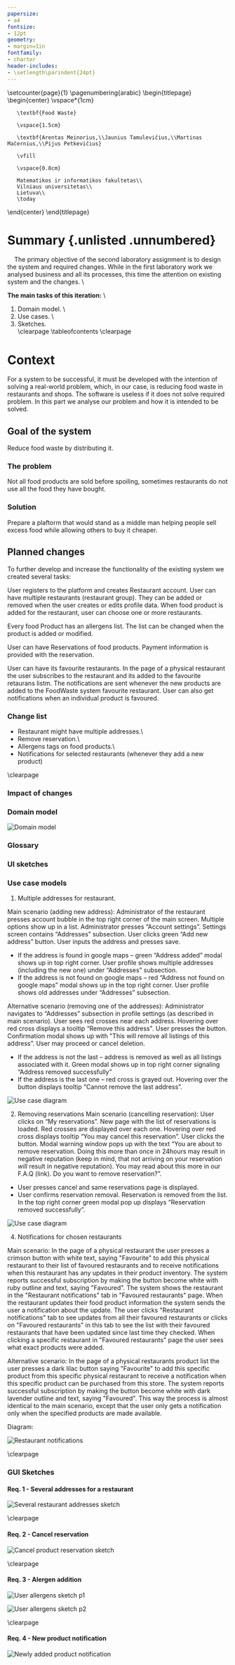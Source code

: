 ```yaml
---
papersize:
- a4
fontsize:
- 12pt
geometry:
- margin=1in
fontfamily:
- charter
header-includes:
- \setlength\parindent{24pt}
---
```


\setcounter{page}{1}
\pagenumbering{arabic}
\begin{titlepage}
   \begin{center}
       \vspace*{1cm}

       \textbf{Food Waste}

       \vspace{1.5cm}

       \textbf{Arentas Meinorius,\\Jaunius Tamulevičius,\\Martinas Mačernius,\\Pijus Petkevičius}

       \vfill

       \vspace{0.8cm}

       Matematikos ir informatikos fakultetas\\
       Vilniaus universitetas\\
       Lietuva\\
       \today

   \end{center}
\end{titlepage}

# Summary {.unlisted .unnumbered}
&nbsp;&nbsp;&nbsp;&nbsp;The primary objective of the second laboratory assignment is to design the system and required changes. While in the first laboratory work we analysed business and all its processes, this time the attention on existing system and the changes. \

**The main tasks of this iteration:** \
   1. Domain model. \
   2. Use cases. \
   3. Sketches. \
\clearpage
\tableofcontents
\clearpage

# Context
For a system to be successful, it must be developed with the intention of solving a real-world problem, which, in our case, is reducing food waste in restaurants and shops. The software is useless if it does not solve required problem. In this part we analyse our problem and how it is intended to be solved. 

## Goal of the system
Reduce food waste by distributing it.

### The problem
Not all food products are sold before spoiling, sometimes restaurants do not use all the food they have bought.

### Solution
Prepare a plaftorm that would stand as a middle man helping people sell excess food while  allowing others to buy it cheaper.

## Planned changes
To further develop and increase the functionality of the existing system we created several tasks:

User registers to the platform and creates Restaurant account. User can have multiple restaurants (restaurant group). They can be added or removed when the user creates or edits profile data. When food product is added for the restaurant, user can choose one or more restaurants.

Every food Product has an allergens list. The list can be changed when the product is added or modified.

User can have Reservations of food products. Payment information is provided with the reservation.

User can have its favourite restaurants. In the page of a physical restaurant the user subscribes to the restaurant and its added to the favourite retaurans listm. The notifications are sent whenever the new products are added to the FoodWaste system favourite restaurant. User can also get notifications when an individual product is favoured.

### Change list
 + Restaurant might have multiple addresses.\
 + Remove reservation.\
 + Allergens tags on food products.\
 + Notifications for selected restaurants (whenever they add a new product)

\clearpage
### Impact of changes

### Domain model

![Domain model](Assets/lab3/DomainModel.png "Domain model")

### Glossary

### UI sketches

### Use case models

1. Multiple addresses for restaurant.

Main scenario (adding new address):
Administrator of the restaurant presses account bubble in the top right corner of the main screen. Multiple options show up in a list. Administrator presses “Account settings”. Settings screen contains “Addresses” subsection. User clicks green “Add new address” button. User inputs the address and presses save. 

- If the address is found in google maps – green “Address added” modal shows up in top right corner. User profile shows multiple addresses (including the new one) under “Addresses” subsection.
- If the address is not found on google maps – red “Address not found on google maps” modal shows up in the top right corner. User profile shows old addresses under “Addresses” subsection.


Alternative scenario (removing one of the addresses):
Administrator navigates to “Addresses” subsection in profile settings (as described in main scenario). User sees red crosses near each address. Hovering over red cross displays a tooltip “Remove this address". User presses the button. Confirmation modal shows up with "This will remove all listings of this address”. User may proceed or cancel deletion. 

- If the address is not the last – address is removed as well as all listings associated with it. Green modal shows up in top right corner signaling “Address removed successfully”
- If the address is the last one – red cross is grayed out. Hovering over the button displays tooltip “Cannot remove the last address”.

![Use case diagram](Assets/lab3/useCase1_newAddress.png "Use case diagram")

2. Removing reservations
Main scenario (cancelling reservation):
User clicks on “My reservations”. New page with the list of reservations is loaded. Red crosses are displayed over each one. Hovering over red cross displays tooltip “You may cancel this reservation”. User clicks the button. Modal warning window pops up with the text “You are about to remove reservation. Doing this more than once in 24hours may result in negative reputation (keep in mind, that not arriving on your reservation *will* result in negative reputation). You may read about this more in our F.A.Q (link). Do you want to remove reservation?”. 
- User presses cancel and same reservations page is displayed.
- User confirms reservation removal. Reservation is removed from the list. In the top right corner green modal pop up displays “Reservation removed successfully”.

![Use case diagram](Assets/lab3/useCase2_removeReservation.png "Use case diagram")

4. Notifications for chosen restaurants

Main scenario: In the page of a physical restaurant the user presses a crimson button with white text, saying "Favourite" to add this physical restaurant to their list of favoured restaurants and to receive notifications when this restaurant has any updates in their product inventory. The system reports successful subscription by making the button become white with ruby outline and text, saying "Favoured". The system shows the restaurant in the "Restaurant notifications" tab in "Favoured restaurants" page. When the restaurant updates their food product information the system sends the user a notification about the update. The user clicks "Restaurant notifications" tab to see updates from all their favoured restaurants or clicks on "Favoured restaurants" in this tab to see the list with their favoured restaurants that have been updated since last time they checked. When clicking a specific restaurant in "Favoured restaurants" page the user sees what exact products were added.

Alternative scenario: In the page of a physical restaurants product list the user presses a dark lilac button saying "Favourite" to add this specific product from this specific physical restaurant to receive a notification when this specific product can be purchased from this store. The system reports successful subscription by making the button become white with dark lavender outline and text, saying "Favoured". This way the process is almost identical to the main scenario, except that the user only gets a notification only when the specified products are made available.

Diagram:

![Restaurant notifications](Assets/UseCase4.png "Restaurant notifications")


\clearpage

### GUI Sketches

#### Req. 1 - Several addresses for a restaurant

![Several restaurant addresses sketch](Assets/lab3/rest_addr.jpg)

\clearpage

#### Req. 2 - Cancel reservation

![Cancel product reservation sketch](Assets/lab3/cancel_reserve.jpg)

\clearpage

#### Req. 3 - Alergen addition 

![User allergens sketch p1](Assets/lab3/allergens_1.jpg)

![User allergens sketch p2](Assets/lab3/allergens_2.jpg)

\clearpage

#### Req. 4 - New product notification

![Newly added product notification](Assets/lab3/notifications.jpg)